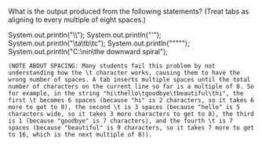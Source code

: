 What is the output produced from the following statements? (Treat tabs as aligning to every multiple of eight spaces.)

System.out.println("\\\\");
System.out.println("'");
System.out.println("\ta\tb\tc");
System.out.println("\"\"\"");
System.out.println("C:\nin\the downward spiral");

```
(NOTE ABOUT SPACING: Many students fail this problem by not understanding how the \t character works, causing them to have the wrong number of spaces. A tab inserts multiple spaces until the total number of characters on the current line so far is a multiple of 8. So for example, in the string "hi\thello\tgoodbye\tbeautiful\thi", the first \t becomes 6 spaces (because "hi" is 2 characters, so it takes 6 more to get to 8), the second \t is 3 spaces (because "hello" is 5 characters wide, so it takes 3 more characters to get to 8), the third is 1 (because "goodbye" is 7 characters), and the fourth \t is 7 spaces (because "beautiful" is 9 characters, so it takes 7 more to get to 16, which is the next multiple of 8)).
```
